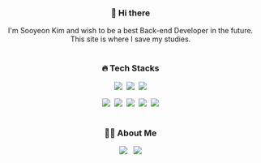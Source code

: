 <div align="center">


### 👋 Hi there
I'm Sooyeon Kim and wish to be a best Back-end Developer in the future.  
This site is where I save my studies.


#

### 🔥 Tech Stacks  

<img src="https://img.shields.io/badge/java-007396?style=for-the-badge&logo=OpenJDK&logoColor=white">&nbsp;&nbsp;<img src="https://img.shields.io/badge/Spring-6DB33F?style=for-the-badge&logo=Spring&logoColor=white">&nbsp;&nbsp;<img src="https://img.shields.io/badge/Javascript-F7DF1E?style=for-the-badge&logo=javascript&logoColor=FFF"/>

<img src="https://img.shields.io/badge/HTML5-E34F26?style=for-the-badge&logo=html5&logoColor=FFF"/>&nbsp;&nbsp;<img src="https://img.shields.io/badge/CSS3-1572B6?style=for-the-badge&logo=css3&logoColor=FFF"/>&nbsp;&nbsp;<img src="https://img.shields.io/badge/jquery-0769AD?style=for-the-badge&logo=jquery&logoColor=FFF"/>&nbsp;&nbsp;<img src="https://img.shields.io/badge/Oracle-F80000?style=for-the-badge&logo=oracle&logoColor=FFF"/>&nbsp;&nbsp;<img src="https://img.shields.io/badge/GitHub-EAEAEA?style=for-the-badge&logo=github&logoColor=000"/>


#

### 👩‍🦰 About Me

<a href="https://blog.naver.com/lio97" target="_blank"><img src="https://img.shields.io/badge/Blog-000?style=social&logo=naver&logoColor=03C75A"/></a>
&nbsp;
<a href="https://www.instagram.com/so0yeon__?igsh=MXY1ZTBoemg4NW1mNA%3D%3D&utm_source=qr" target="_blank"><img src="https://img.shields.io/badge/Instagram-000?style=social&logo=instagram&logoColor=E4405F"/></a>


</div>
